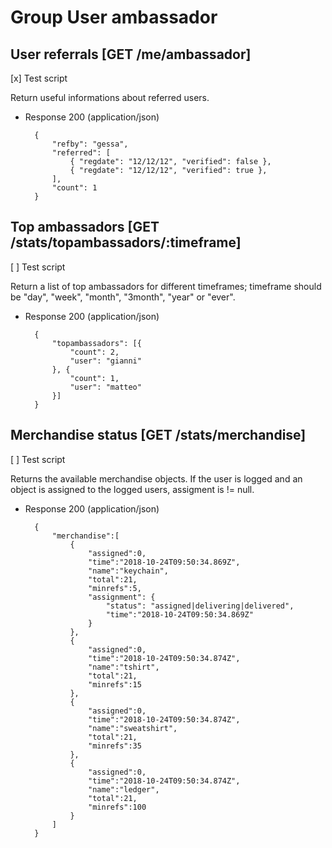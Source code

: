 # Group User ambassador

## User referrals [GET /me/ambassador]
[x] Test script

Return useful informations about referred users.

+ Response 200 (application/json)

		{
			"refby": "gessa",
			"referred": [
				{ "regdate": "12/12/12", "verified": false },
				{ "regdate": "12/12/12", "verified": true },
			],
			"count": 1
		}


## Top ambassadors [GET /stats/topambassadors/:timeframe]
[ ] Test script

Return a list of top ambassadors for different timeframes; timeframe should be "day", "week", "month", "3month", "year" or "ever".

+ Response 200 (application/json)

		{
			"topambassadors": [{
				"count": 2,
				"user": "gianni"
			}, {
				"count": 1,
				"user": "matteo"
			}]
		}



## Merchandise status [GET /stats/merchandise]
[ ] Test script

Returns the available merchandise objects. If the user is logged and
an object is assigned to the logged users, assigment is != null.

+ Response 200 (application/json)

		{
			"merchandise":[
				{
					"assigned":0,
					"time":"2018-10-24T09:50:34.869Z",
					"name":"keychain",
					"total":21,
					"minrefs":5,
					"assignment": {
						"status": "assigned|delivering|delivered",
						"time":"2018-10-24T09:50:34.869Z"
					}
				},
				{
					"assigned":0,
					"time":"2018-10-24T09:50:34.874Z",
					"name":"tshirt",
					"total":21,
					"minrefs":15
				},
				{
					"assigned":0,
					"time":"2018-10-24T09:50:34.874Z",
					"name":"sweatshirt",
					"total":21,
					"minrefs":35
				},
				{
					"assigned":0,
					"time":"2018-10-24T09:50:34.874Z",
					"name":"ledger",
					"total":21,
					"minrefs":100
				}
			]
		}